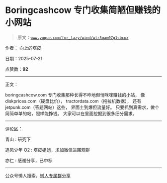# Boringcashcow 专门收集简陋但赚钱的小网站

> 原文：[`www.yuque.com/for_lazy/wind/wtr5qam07g1sbcox`](https://www.yuque.com/for_lazy/wind/wtr5qam07g1sbcox)

作者： 向上的塔皮

日期：2025-07-21

点赞数：**92**

* * *

正文：

boringcashcow.com 专门收集那种长得不咋地但悄咪咪赚钱的小站， 像 diskprices.com（硬盘比价），
tractordata.com（拖拉机数据）， 还有 jetpunk.com（答题网站）这些， 界面土到爆但流量好。
只要抓到真需求，做个简简单单的站，照样能挣钱。 大家可以在里面挖掘到很多细分需求。

* * *

评论区：

青山 : 研究下

追风少年 O2 : 塔皮姐姐，求加微信进围观群

亦仁 : 感谢分享，已中标

* * *

公众号懒人搜索，[懒人专属群分享](https://lazybook.fun/#/blog/group)